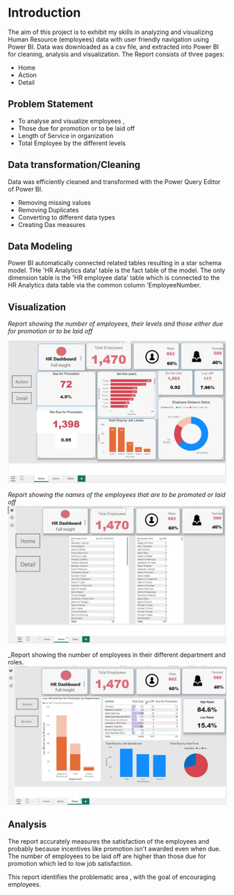 # Introduction

The aim of this project is to exhibit my skills in analyzing and visualizing Human Resource (employees)
data with user friendly navigation using Power BI.
Data was downloaded as a csv file, and extracted into Power BI for cleaning, analysis and visualization.
The Report consists of three pages:

- Home
- Action
- Detail

## Problem Statement

- To analyse and visualize employees , 
- Those due for promotion or to be laid off
- Length of Service in organization
- Total Employee by the different levels


## Data transformation/Cleaning
Data was efficiently cleaned and transformed with the Power Query Editor of Power BI.
- Removing missing values 
- Removing Duplicates 
- Converting to different data types
- Creating Dax measures

## Data Modeling 
Power BI automatically connected related tables resulting in a star schema model. THe 'HR Analytics data' table is the 
fact table of the model. The only dimension table is the 'HR employee data' table which is connected to the HR Analytics data table via the common 
column 'EmployeeNumber.

## Visualization

_Report showing the number of employees, their levels and those either due for promotion or to be laid off_

![](HR_1.JPG)

_Report showing the names of the employees that are to be promoted or laid off_
![](HR_2.JPG)

_Report showing the number of employees in their different department and roles.
![](HR_3.JPG)

## Analysis 
The report accurately measures the satisfaction of the employees and probably because incentives like promotion isn't awarded 
even when due. The number of employees to be laid off are higher than those due for promotion which led to low job satisfaction.

This report identifies the problematic area , with the goal of encouraging employees. 
